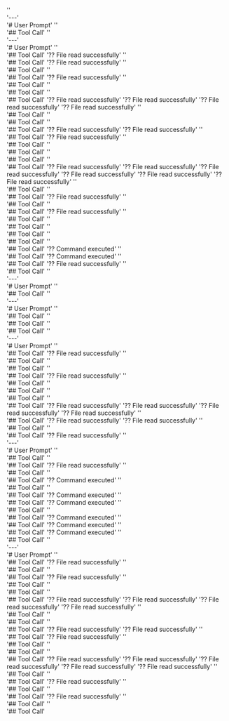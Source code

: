 ''  
'---'  
'# User Prompt' 
''  
'## Tool Call' 
''  
'---'  
'# User Prompt' 
''  
'## Tool Call' 
'?? File read successfully' 
''  
'## Tool Call' 
'?? File read successfully' 
''  
'## Tool Call' 
''  
'## Tool Call' 
'?? File read successfully' 
''  
'## Tool Call' 
''  
'## Tool Call' 
''  
'## Tool Call' 
'?? File read successfully' 
'?? File read successfully' 
'?? File read successfully' 
'?? File read successfully' 
''  
'## Tool Call' 
''  
'## Tool Call' 
''  
'## Tool Call' 
'?? File read successfully' 
'?? File read successfully' 
''  
'## Tool Call' 
'?? File read successfully' 
''  
'## Tool Call' 
''  
'## Tool Call' 
''  
'## Tool Call' 
''  
'## Tool Call' 
'?? File read successfully' 
'?? File read successfully' 
'?? File read successfully' 
'?? File read successfully' 
'?? File read successfully' 
'?? File read successfully' 
''  
'## Tool Call' 
''  
'## Tool Call' 
'?? File read successfully' 
''  
'## Tool Call' 
''  
'## Tool Call' 
'?? File read successfully' 
''  
'## Tool Call' 
''  
'## Tool Call' 
''  
'## Tool Call' 
''  
'## Tool Call' 
''  
'## Tool Call' 
'?? Command executed' 
''  
'## Tool Call' 
'?? Command executed' 
''  
'## Tool Call' 
'?? File read successfully' 
''  
'## Tool Call' 
''  
'---'  
'# User Prompt' 
''  
'## Tool Call' 
''  
'---'  
'# User Prompt' 
''  
'## Tool Call' 
''  
'## Tool Call' 
''  
'## Tool Call' 
''  
'---'  
'# User Prompt' 
''  
'## Tool Call' 
'?? File read successfully' 
''  
'## Tool Call' 
''  
'## Tool Call' 
''  
'## Tool Call' 
'?? File read successfully' 
''  
'## Tool Call' 
''  
'## Tool Call' 
''  
'## Tool Call' 
''  
'## Tool Call' 
'?? File read successfully' 
'?? File read successfully' 
'?? File read successfully' 
'?? File read successfully' 
''  
'## Tool Call' 
'?? File read successfully' 
'?? File read successfully' 
''  
'## Tool Call' 
''  
'## Tool Call' 
'?? File read successfully' 
''  
'---'  
'# User Prompt' 
''  
'## Tool Call' 
''  
'## Tool Call' 
'?? File read successfully' 
''  
'## Tool Call' 
''  
'## Tool Call' 
'?? Command executed' 
''  
'## Tool Call' 
''  
'## Tool Call' 
'?? Command executed' 
''  
'## Tool Call' 
'?? Command executed' 
''  
'## Tool Call' 
''  
'## Tool Call' 
'?? Command executed' 
''  
'## Tool Call' 
'?? Command executed' 
''  
'## Tool Call' 
'?? Command executed' 
''  
'## Tool Call' 
''  
'---'  
'# User Prompt' 
''  
'## Tool Call' 
'?? File read successfully' 
''  
'## Tool Call' 
''  
'## Tool Call' 
'?? File read successfully' 
''  
'## Tool Call' 
''  
'## Tool Call' 
''  
'## Tool Call' 
'?? File read successfully' 
'?? File read successfully' 
'?? File read successfully' 
'?? File read successfully' 
''  
'## Tool Call' 
''  
'## Tool Call' 
''  
'## Tool Call' 
'?? File read successfully' 
'?? File read successfully' 
''  
'## Tool Call' 
'?? File read successfully' 
''  
'## Tool Call' 
''  
'## Tool Call' 
''  
'## Tool Call' 
'?? File read successfully' 
'?? File read successfully' 
'?? File read successfully' 
'?? File read successfully' 
'?? File read successfully' 
''  
'## Tool Call' 
''  
'## Tool Call' 
'?? File read successfully' 
''  
'## Tool Call' 
''  
'## Tool Call' 
'?? File read successfully' 
''  
'## Tool Call' 
''  
'## Tool Call' 
